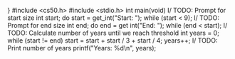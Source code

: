 }
#include <cs50.h>
#include <stdio.h>
int main(void)
I/ TODO: Prompt for start size
int start;
do
start = get_int("Start: ");
while (start < 9);
I/ TODO: Prompt for end size
int end;
do
end = get int("End: ");
while (end < start);
I/ TODO: Calculate number of years until
we reach threshold
int years = 0;
while (start != end)
start = start + start / 3 + start / 4;
years++;
I/ TODO: Print number of years
printf("Years: %d\n", years);
